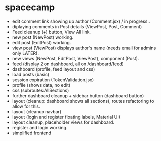 # spacecamp

- edit comment link showing up author (Comment.jsx) / in progress..
- diplaying comments in Post details (ViewPost, Post, Comment)
- Feed cleanup (+) button, View All link.
- new post (NewPost) working.
- edit post (EditPost) working.
- view post (ViewPost) displays author's name (needs email for admins only LATER).
- new views (NewPost, EditPost, ViewPost), component (Post).
- feed (display 2 on dashboard, all on /dashboard/feed)
- dashboard (profile, feed layout and css)
- load posts (basic)
- session expiration (TokenValidation.jsx)
- profile (shows data, no edit)
- css (subroutes:AllSections)
- further dashboard cleanup + sidebar button (dashboard button)
- layout (cleanup: dashboard shows all sections), routes refactoring to allow for this.
- layout (cleanup navbar)
- layout (login and register floating labels, Material UI)
- layout cleanup, placeholder views for dashboard.
- register and login working.
- simplified frontend
